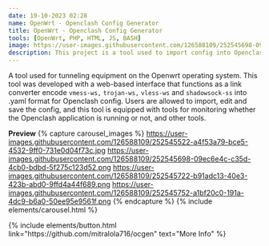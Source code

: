 ```yaml
---
date: 19-10-2023 02:28
name: OpenWrt - Openclash Config Generator
title: OpenWrt - Openclash Config Generator
tools: [OpenWrt, PHP, HTML, JS, BASH]
image: https://user-images.githubusercontent.com/126588109/252545698-09ec6e4c-c35d-4cb0-bdbd-5f275c123d52.png
description: This project is a tool used to import config into Openclash which is based on a web interface.
---
```



A tool used for tunneling equipment on the Openwrt operating system. This tool was developed with a web-based interface that functions as a link converter encode ``vmess-ws,`` ``trojan-ws,`` ``vless-ws`` and ``shadowsock-ss`` into .yaml format for Openclash config. Users are allowed to import, edit and save the config, and this tool is equipped with tools for monitoring whether the Openclash application is running or not, and other tools.


**Preview**
{% capture carousel_images %}
https://user-images.githubusercontent.com/126588109/252545522-a4f53a79-bce5-4532-9ff0-731e0d04f73c.jpg
https://user-images.githubusercontent.com/126588109/252545698-09ec6e4c-c35d-4cb0-bdbd-5f275c123d52.png
https://user-images.githubusercontent.com/126588109/252545722-b91adc13-40e3-423b-abd0-9ffd4a44f689.png
https://user-images.githubusercontent.com/126588109/252545752-a1bf20c0-191a-4dc9-b6a0-50ee95e9561f.png
{% endcapture %}
{% include elements/carousel.html %}

<p class="text-center">
{% include elements/button.html link="https://github.com/mitralola716/ocgen" text="More Info" %}
</p>

